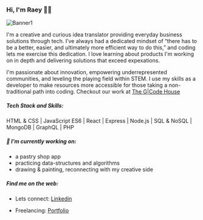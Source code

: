 ### Hi, I'm Raey 👋🏽

![Banner1](https://user-images.githubusercontent.com/47502899/101795693-25694380-3ad6-11eb-9c91-3e45c2221c58.png)

I'm a creative and curious idea translator providing everyday business solutions through tech. I’ve always had a dedicated mindset of “there has to be a better, easier, and ultimately more efficient way to do this,” and coding lets me exercise this dedication. I love learning about products I'm working on in depth and delivering solutions that exceed expexations. 

I'm passionate about innovation, empowering underrepresented communities, and leveling the playing field within STEM. I use my skills as a developer to make resources more accessible for those taking a non-traditional path into coding. Checkout our work at [The G|Code House](https://t.co/EmihFhpHY2?amp=1)


##### Tech Stack and Skills: 
HTML & CSS | JavaScript ES6 | React | Express | Node.js | SQL & NoSQL | MongoDB | GraphQL | PHP 

##### 🔭 I’m currently working on:

* a pastry shop app
* practicing data-structures and algorithms
* drawing & painting, reconnecting with my creative side

##### Find me on the web:

* Lets connect: [Linkedin](https://www.linkedin.com/in/raeyabera/)

* Freelancing: [Portfolio](https://raeyabera.com/)


<!--
**Raey-Abera/Raey-Abera** is a ✨ _special_ ✨ repository because its `README.md` (this file) appears on your GitHub profile.


